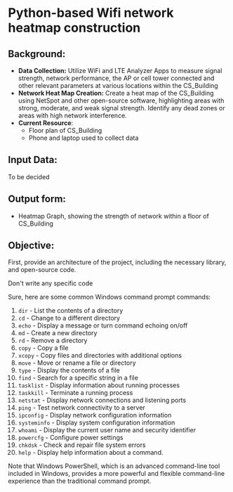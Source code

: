 # Python-based Wifi network heatmap construction

## Background:

- **Data Collection:** Utilize WiFi and LTE Analyzer Apps to measure signal strength, network performance, the AP or cell tower connected and other relevant parameters at various locations within the CS_Building
- **Network Heat Map Creation:** Create a heat map of the CS_Building using NetSpot and other open-source software, highlighting areas with strong, moderate, and weak signal strength. Identify any dead zones or areas with high network interference. 
- **Current Resource**: 
  - Floor plan of CS_Building
  - Phone and laptop used to collect data



## Input Data: 

To be decided 



## Output form:

- Heatmap Graph, showing the strength of network within a floor of CS_Building



## Objective:

First, provide an architecture of the project, including the necessary library, and open-source code. 

Don't write any specific code



Sure, here are some common Windows command prompt commands:

1. `dir` - List the contents of a directory
2. `cd` - Change to a different directory
3. `echo` - Display a message or turn command echoing on/off
4. `md` - Create a new directory
5. `rd` - Remove a directory
6. `copy` - Copy a file
7. `xcopy` - Copy files and directories with additional options
8. `move` - Move or rename a file or directory
9. `type` - Display the contents of a file
10. `find` - Search for a specific string in a file
11. `tasklist` - Display information about running processes
12. `taskkill` - Terminate a running process
13. `netstat` - Display network connections and listening ports
14. `ping` - Test network connectivity to a server
15. `ipconfig` - Display network configuration information
16. `systeminfo` - Display system configuration information
17. `whoami` - Display the current user name and security identifier
18. `powercfg` - Configure power settings
19. `chkdsk` - Check and repair file system errors
20. `help` - Display help information about a command.

Note that Windows PowerShell, which is an advanced command-line tool included in Windows, provides a more powerful and flexible command-line experience than the traditional command prompt.
